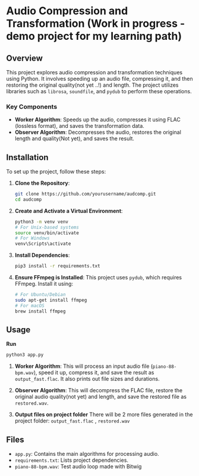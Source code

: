 

# Audio Compression and Transformation (Work in progress - demo project for my learning path)

## Overview

This project explores audio compression and transformation techniques using Python. It involves speeding up an audio file, compressing it, and then restoring the original quality(not yet ..!) and length. The project utilizes libraries such as `librosa`, `soundfile`, and `pydub` to perform these operations. 

### Key Components
- **Worker Algorithm**: Speeds up the audio, compresses it using FLAC (lossless format), and saves the transformation data.
- **Observer Algorithm**: Decompresses the audio, restores the original length and quality(Not yet), and saves the result.

## Installation

To set up the project, follow these steps:

1. **Clone the Repository**:
   ```bash
   git clone https://github.com/yourusername/audcomp.git
   cd audcomp
   ```

2. **Create and Activate a Virtual Environment**:
   ```bash
   python3 -m venv venv
   # For Unix-based systems
   source venv/bin/activate
   # For Windows
   venv\Scripts\activate
   ```

3. **Install Dependencies**:
   ```bash
   pip3 install -r requirements.txt
   ```

4. **Ensure FFmpeg is Installed**:
   This project uses `pydub`, which requires FFmpeg. Install it using:
   ```bash
   # For Ubuntu/Debian
   sudo apt-get install ffmpeg
   # For macOS
   brew install ffmpeg
   ```

## Usage

**Run**
   ```python
   python3 app.py
   ```

1. **Worker Algorithm**:
   This will process an input audio file (`piano-88-bpm.wav`), speed it up, compress it, and save the result as `output_fast.flac`. It also prints out file sizes and durations.

2. **Observer Algorithm**:
   This will decompress the FLAC file, restore the original audio quality(not yet) and length, and save the restored file as `restored.wav`.

3. **Output files on project folder**
    There will be 2 more files generated in the project folder: `output_fast.flac` , `restored.wav`


## Files

- `app.py`: Contains the main algorithms for processing audio.
- `requirements.txt`: Lists project dependencies.
- `piano-88-bpm.wav`: Test audio loop made with Bitwig
